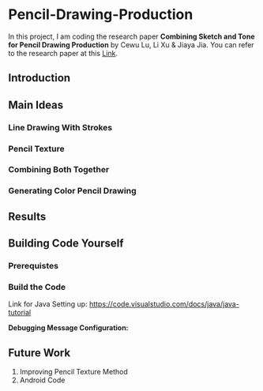 # Pencil-Drawing-Production
In this project, I am coding the research paper **Combining Sketch and Tone for Pencil Drawing Production** by Cewu Lu, Li Xu & Jiaya Jia.
You can refer to the research paper at this [Link](http://www.cse.cuhk.edu.hk/~leojia/projects/pencilsketch/pencil_drawing.htm).

## Introduction


## Main Ideas

### Line Drawing With Strokes

### Pencil Texture

### Combining Both Together

### Generating Color Pencil Drawing


## Results



## Building Code Yourself
### Prerequistes

### Build the Code

Link for Java Setting up: https://code.visualstudio.com/docs/java/java-tutorial

**Debugging Message Configuration:**


## Future Work
1. Improving Pencil Texture Method
2. Android Code